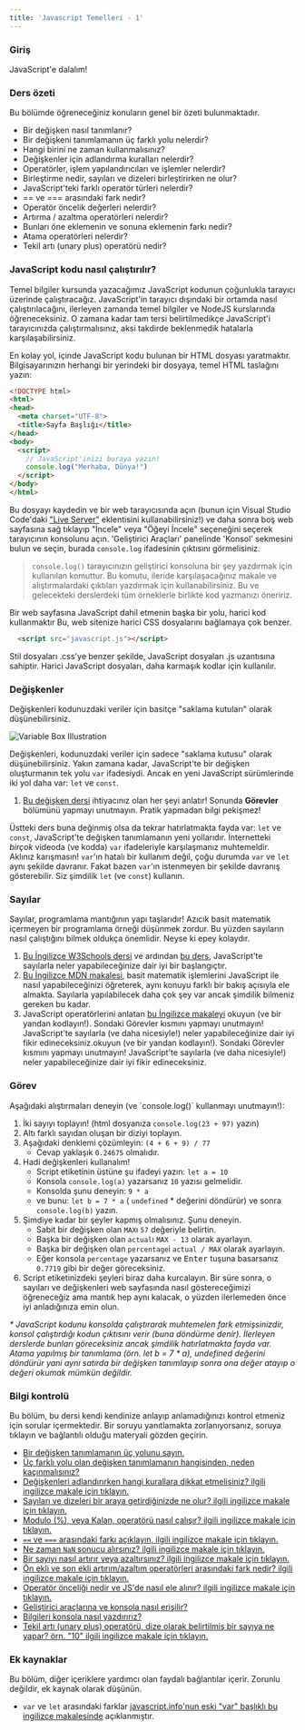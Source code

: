 ```yaml
---
title: 'Javascript Temelleri - 1'
---
```


### Giriş
JavaScript'e dalalım!

### Ders özeti

Bu bölümde öğreneceğiniz konuların genel bir özeti bulunmaktadır.

* Bir değişken nasıl tanımlanır?
* Bir değişkeni tanımlamanın üç farklı yolu nelerdir?
* Hangi birini ne zaman kullanmalısınız?
* Değişkenler için adlandırma kuralları nelerdir?
* Operatörler, işlem yapılandırıcıları ve işlemler nelerdir?
* Birleştirme nedir, sayıları ve dizeleri birleştirirken ne olur?
* JavaScript'teki farklı operatör türleri nelerdir?
* == ve === arasındaki fark nedir?
* Operatör öncelik değerleri nelerdir?
* Artırma / azaltma operatörleri nelerdir?
* Bunları öne eklemenin ve sonuna eklemenin farkı nedir?
* Atama operatörleri nelerdir?
* Tekil artı (unary plus) operatörü nedir?

### JavaScript kodu nasıl çalıştırılır?

Temel bilgiler kursunda yazacağımız JavaScript kodunun çoğunlukla tarayıcı üzerinde çalıştıracağız. JavaScript'in tarayıcı dışındaki bir ortamda nasıl çalıştırılacağını, ilerleyen zamanda temel bilgiler ve NodeJS kurslarında öğreneceksiniz. O zamana kadar tam tersi belirtilmedikçe JavaScript'i tarayıcınızda çalıştırmalısınız, aksi takdirde beklenmedik hatalarla karşılaşabilirsiniz.

En kolay yol, içinde JavaScript kodu bulunan bir HTML dosyası yaratmaktır. Bilgisayarınızın herhangi bir yerindeki bir dosyaya, temel HTML taslağını yazın:

```html
<!DOCTYPE html>
<html>
<head>
  <meta charset="UTF-8">
  <title>Sayfa Başlığı</title>
</head>
<body>
  <script>
    // JavaScript'inizi buraya yazın!
    console.log("Merhaba, Dünya!")
  </script>
</body>
</html>
```

Bu dosyayı kaydedin ve bir web tarayıcısında açın (bunun için Visual Studio Code'daki ["Live Server"](https://marketplace.visualstudio.com/items?itemName=ritwickdey.LiveServer) eklentisini kullanabilirsiniz!) ve daha sonra <span id="access-devTools-console">boş web sayfasına sağ tıklayıp "İncele" veya "Öğeyi İncele" seçeneğini seçerek tarayıcının konsolunu açın. 'Geliştirici Araçları' panelinde 'Konsol' sekmesini bulun ve seçin</span>, burada `console.log` ifadesinin çıktısını görmelisiniz.

> <span id="console-log">`console.log()` tarayıcınızın geliştirici konsoluna bir şey yazdırmak için kullanılan komuttur. Bu komutu, ileride karşılaşacağınız makale ve alıştırmalardaki çıktıları yazdırmak için kullanabilirsiniz. </span> Bu ve gelecekteki derslerdeki tüm örneklerle birlikte kod yazmanızı öneririz.

Bir web sayfasına JavaScript dahil etmenin başka bir yolu, harici kod kullanmaktır Bu, web sitenize harici CSS dosyalarını bağlamaya çok benzer.

```html
  <script src="javascript.js"></script>
```

Stil dosyaları .css'ye benzer şekilde, JavaScript dosyaları .js uzantısına sahiptir. Harici JavaScript dosyaları, daha karmaşık kodlar için kullanılır.

### Değişkenler

Değişkenleri kodunuzdaki veriler için basitçe "saklama kutuları" olarak düşünebilirsiniz.

![Variable Box Illustration](https://cdn.statically.io/gh/TheOdinProject/curriculum/d39eaf2ca95e80705f703bb218216c10508f5047/foundations/javascript_basics/fundamentals-1/imgs/00.png)

Değişkenleri, kodunuzdaki veriler için sadece "saklama kutusu" olarak düşünebilirsiniz. <span id="variable-declaration">Yakın zamana kadar, JavaScript'te bir değişken oluşturmanın tek yolu `var` ifadesiydi. Ancak en yeni JavaScript sürümlerinde iki yol daha var: `let` ve `const`.</span>

1. [Bu değişken dersi](http://javascript.info/variables) ihtiyacınız olan her şeyi anlatır! Sonunda __Görevler__ bölümünü yapmayı unutmayın. Pratik yapmadan bilgi pekişmez!

Üstteki ders buna değinmiş olsa da tekrar hatırlatmakta fayda var: `let` ve `const`,  JavaScript'te değişken tanımlamanın yeni yollarıdır. <span id="avoid-var"> İnternetteki _birçok_ videoda (ve kodda) `var`  ifadeleriyle karşılaşmanız muhtemeldir. Aklınız karışmasın! `var`'ın hatalı bir kullanım değil, çoğu durumda  `var` ve `let` aynı şekilde davranır. Fakat bazen `var`'ın istenmeyen bir şekilde davranış gösterebilir. Siz şimdilik `let` (ve `const`) kullanın.</span>

### Sayılar

Sayılar, programlama mantığının yapı taşlarıdır! Azıcık basit matematik içermeyen bir programlama örneği düşünmek zordur. Bu yüzden sayıların nasıl çalıştığını bilmek oldukça önemlidir. Neyse ki epey kolaydır.

1. [Bu İngilizce W3Schools dersi](https://www.w3schools.com/js/js_arithmetic.asp) ve ardından [bu ders](https://www.w3schools.com/js/js_numbers.asp), JavaScript'te sayılarla neler yapabileceğinize dair iyi bir başlangıçtır.
2. [Bu İngilizce MDN makalesi](https://developer.mozilla.org/en-US/docs/Learn/JavaScript/First_steps/Math), basit matematik işlemlerini JavaScript ile nasıl yapabileceğinizi öğreterek, aynı konuyu farklı bir bakış açısıyla ele almakta. Sayılarla yapılabilecek daha çok şey var ancak şimdilik bilmeniz gereken bu kadar.
3. JavaScript operatörlerini anlatan [bu İngilizce makaleyi](http://javascript.info/operators) okuyun (ve bir yandan kodlayın!). Sondaki Görevler kısmını yapmayı unutmayın! JavaScript'te sayılarla (ve daha nicesiyle!) neler yapabileceğinize dair iyi fikir edineceksiniz.okuyun (ve bir yandan kodlayın!). Sondaki Görevler kısmını yapmayı unutmayın! JavaScript'te sayılarla (ve daha nicesiyle!) neler yapabileceğinize dair iyi fikir edineceksiniz.

### Görev

<div class="lesson-content__panel" markdown="1">
Aşağıdaki alıştırmaları deneyin (ve `console.log()` kullanmayı unutmayın!):

1. İki sayıyı toplayın! (html dosyanıza  `console.log(23 + 97)` yazın)
2. Altı farklı sayıdan oluşan bir diziyi toplayın.
3. Aşağıdaki denklemi çözümleyin: `(4 + 6 + 9) / 77`
    * Cevap yaklaşık `0.24675` olmalıdır.
4. Hadi değişkenleri kullanalım!
    * Script etiketinin üstüne şu ifadeyi yazın: `let a = 10`
    * Konsola `console.log(a)` yazarsanız `10` yazısı gelmelidir.
    * Konsolda şunu deneyin: `9 * a`
    * ve bunu: `let b = 7 * a` ( `undefined` \* değerini döndürür) ve sonra `console.log(b)` yazın.
5. Şimdiye kadar bir şeyler kapmış olmalısınız. Şunu deneyin.
    * Sabit bir değişken olan `MAX`ı `57` değeriyle belirtin.
    * Başka bir değişken olan `actual`ı `MAX - 13` olarak ayarlayın.
    * Başka bir değişken olan `percentage`i `actual / MAX` olarak ayarlayın.
    * Eğer konsola `percentage` yazarsanız ve <kbd>Enter</kbd> tuşuna basarsanız `0.7719` gibi bir değer göreceksiniz.
6. Script etiketinizdeki şeyleri biraz daha kurcalayın. Bir süre sonra, o sayıları ve değişkenleri web sayfasında nasıl göstereceğimizi öğreneceğiz ama mantık hep aynı kalacak, o yüzden ilerlemeden önce iyi anladığınıza emin olun.

_* JavaScript kodunu konsolda çalıştırarak muhtemelen fark etmişsinizdir, konsol çalıştırdığı kodun çıktısını verir (buna döndürme denir). İlerleyen derslerde bunları göreceksiniz ancak şimdilik hatırlatmakta fayda var. Atama yapılmış bir tanımlama (örn. let b = 7 * a), undefined değerini döndürür yani aynı satırda bir değişken tanımlayıp sonra ona değer atayıp o değeri okumak mümkün değildir._
</div>

### Bilgi kontrolü

Bu bölüm, bu dersi kendi kendinize anlayıp anlamadığınızı kontrol etmeniz için sorular içermektedir. Bir soruyu yanıtlamakta zorlanıyorsanız, soruya tıklayın ve bağlantılı olduğu materyali gözden geçirin.

- [Bir değişken tanımlamanın üç yolunu sayın.](#variable-declaration)
- [Üç farklı yolu olan değişken tanımlamanın hangisinden, neden kaçınmalısınız?](#avoid-var)
- [Değişkenleri adlandırırken hangi kurallara dikkat etmelisiniz? ilgili ingilizce makale için tıklayın.](https://javascript.info/variables#variable-naming)
- [Sayıları ve dizeleri bir araya getirdiğinizde ne olur? ilgili ingilizce makale için tıklayın.](https://javascript.info/operators#string-concatenation-with-binary)
- [Modulo (%), veya Kalan, operatörü nasıl çalışır? ilgili ingilizce makale için tıklayın.](https://javascript.info/operators#remainder)
- [`==` ve `===` arasındaki farkı açıklayın, ilgili ingilizce makale için tıklayın.](https://www.w3schools.com/js/js_numbers.asp)
- [Ne zaman `NaN` sonucu alırsınız? ilgili ingilizce makale için tıklayın.](https://www.w3schools.com/js/js_numbers.asp)
- [Bir sayıyı nasıl artırır veya azaltırsınız? ilgili ingilizce makale için tıklayın.](https://javascript.info/operators#increment-decrement)
- [Ön ekli ve son ekli artırım/azaltım operatörleri arasındaki fark nedir? ilgili ingilizce makale için tıklayın.](https://javascript.info/operators#increment-decrement)
- [Operatör önceliği nedir ve JS'de nasıl ele alınır? ilgili ingilizce makale için tıklayın.](https://javascript.info/operators#operator-precedence)
- [Geliştirici araçlarına ve konsola nasıl erişilir?](#access-devTools-console)
- [Bilgileri konsola nasıl yazdırırız?](#console-log)
- [Tekil artı (unary plus) operatörü, dize olarak belirtilmiş bir sayıya ne yapar? örn. "10" ilgili ingilizce makale için tıklayın.](https://javascript.info/operators#numeric-conversion-unary)

### Ek kaynaklar

Bu bölüm, diğer içeriklere yardımcı olan faydalı bağlantılar içerir. Zorunlu değildir, ek kaynak olarak düşünün. 

- `var` ve `let` arasındaki farklar [javascript.info'nun eski "var" başlıklı bu ingilizce makalesinde](https://javascript.info/var) açıklanmıştır.